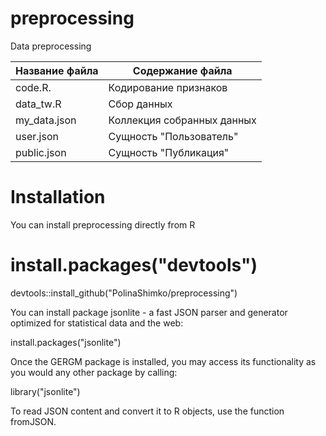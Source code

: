 # preprocessing

Data preprocessing

Название файла  | Содержание файла
----------------|----------------------
code.R.         | Кодирование признаков
data_tw.R       | Сбор данных
my_data.json    | Коллекция собранных данных
user.json       | Сущность "Пользователь"
public.json     | Сущность "Публикация"

# Installation

You can install preprocessing directly from R

# install.packages("devtools")

devtools::install_github("PolinaShimko/preprocessing")


You can install package jsonlite - a fast JSON parser and generator optimized for statistical data and the web:

install.packages("jsonlite")


Once the GERGM package is installed, you may access its functionality as you would any other package by calling:

library("jsonlite")

To read JSON content and convert it to R objects, use the function fromJSON.
